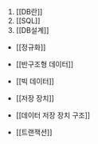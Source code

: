 1. [[DB란]]
2. [[SQL]]
3. [[DB설계]]
- [[정규화]]
- [[반구조형 데이터]]
- [[빅 데이터]]
- [[저장 장치]]
- [[데이터 저장 장치 구조]]

- [[트랜잭션]]